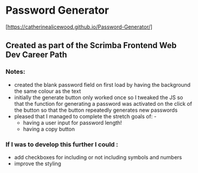 # Password Generator
[https://catherinealicewood.github.io/Password-Generator/]
## Created as part of the Scrimba Frontend Web Dev Career Path

### Notes:
- created the blank password field on first load by having the background the same colour as the text
- initially the generate button only worked once so I tweaked the JS so that the function for generating a password was activated on the click of the button so that the button repeatedly generates new passwords
- pleased that I managed to complete the stretch goals of: - 
    - having a user input for password length!
    - having a copy button
### If I was to develop this further I could :
- add checkboxes for including or not including symbols and numbers
- improve the styling
